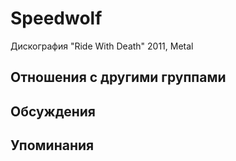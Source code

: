 # Speedwolf

Дискография
"Ride With Death" 2011, Metal

## Отношения с другими группами


## Обсуждения


## Упоминания

